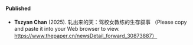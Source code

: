 
#### Published

- <strong>Tszyan Chan</strong>  (2025). 轧出来的天：驾校女教练的生存叙事
（Please copy and paste it into your Web browser to view. https://www.thepaper.cn/newsDetail_forward_30873887）